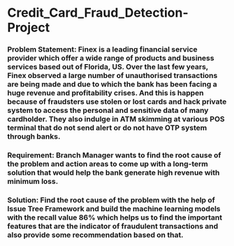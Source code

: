 # Credit_Card_Fraud_Detection-Project

### Problem Statement: Finex is a leading financial service provider which offer a wide range of products and business services based out of Florida, US. Over the last few years, Finex observed a large number of unauthorised transactions are being made and due to which the bank has been facing a huge revenue and profitability crises. And this is happen because of fraudsters use stolen or lost cards and hack private system to access the personal and sensitive data of many cardholder. They also indulge in ATM skimming at various POS terminal that do not send alert or do not have OTP system through banks.

### Requirement: Branch Manager wants to find the root cause of the problem and action areas to come up with a long-term solution that would help the bank generate high revenue with minimum loss.

### Solution: Find the root cause of the problem with the help of Issue Tree Framework and build the machine learning models with the recall value 86% which helps us to find the important features that are the indicator of fraudulent transactions and also provide some recommendation based on that.
